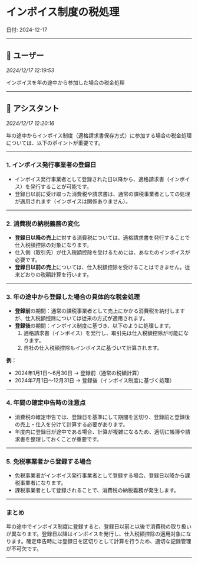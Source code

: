 # インボイス制度の税処理

日付: 2024-12-17

---

## 👤 ユーザー
*2024/12/17 12:19:53*

インボイスを年の途中から参加した場合の税金処理

---

## 🤖 アシスタント
*2024/12/17 12:20:16*

年の途中からインボイス制度（適格請求書保存方式）に参加する場合の税金処理については、以下のポイントが重要です。

---

### **1. インボイス発行事業者の登録日**
- インボイス発行事業者として登録された日以降から、適格請求書（インボイス）を発行することが可能です。
- 登録日以前に受け取った消費税や請求書は、通常の課税事業者としての処理が適用されます（インボイスは関係ありません）。

---

### **2. 消費税の納税義務の変化**
- **登録日以降の売上**に対する消費税については、適格請求書を発行することで仕入税額控除の対象になります。
- 仕入側（取引先）が仕入税額控除を受けるためには、あなたのインボイスが必要です。
- **登録日以前の売上**については、仕入税額控除を受けることはできません。従来どおりの税額計算を行います。

---

### **3. 年の途中から登録した場合の具体的な税金処理**
- **登録前**の期間：通常の課税事業者として売上にかかる消費税を納付しますが、仕入税額控除については従来の方式が適用されます。
- **登録後**の期間：インボイス制度に基づき、以下のように処理します。
    1. 適格請求書（インボイス）を発行し、取引先は仕入税額控除が可能になります。
    2. 自社の仕入税額控除もインボイスに基づいて計算されます。

**例：**
- 2024年1月1日〜6月30日 → 登録前（通常の税額計算）
- 2024年7月1日〜12月31日 → 登録後（インボイス制度に基づく処理）

---

### **4. 年間の確定申告時の注意点**
- 消費税の確定申告では、登録日を基準にして期間を区切り、登録前と登録後の売上・仕入を分けて計算する必要があります。
- 年度内に登録日が途中である場合、計算が複雑になるため、適切に帳簿や請求書を整理しておくことが重要です。

---

### **5. 免税事業者から登録する場合**
- 免税事業者がインボイス発行事業者として登録する場合、登録日以降から課税事業者になります。
- 課税事業者として登録されることで、消費税の納税義務が発生します。

---

### **まとめ**
年の途中でインボイス制度に登録すると、登録日以前と以後で消費税の取り扱いが異なります。登録日以降はインボイスを発行し、仕入税額控除の適用対象になります。確定申告時には登録日を区切りとして計算を行うため、適切な記録管理が不可欠です。

---
